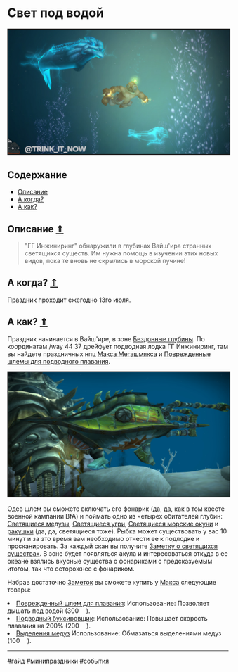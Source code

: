 # Свет под водой 

<center>
<img src=https://raw.githubusercontent.com/MagicalCow/TrinkIT-News/main/Assets/Guides/Guide-Luminous-Luminaries-01.jpg float=center border=2>
</center>  

<a name="toc"/>  

## Содержание
- [Описание](#description)
- [А когда?](#dates)
- [А как?](#howto)


<a name="description"/>  

## Описание [⇑](#toc)
> "ГГ Инжиниринг" обнаружили в глубинах Вайш'ира странных светящихся существ. Им нужна помощь в изучении этих новых видов, пока те вновь не скрылись в морской пучине!

<a name="dates"/>  

## А когда? [⇑](#toc)
Праздник проходит ежегодно 13го июля.

<a name="howto"/>  

## А как? [⇑](#toc)
Праздник начинается в Вайш'ире, в зоне [Бездонные глубины](https://ru.wowhead.com/zone=5145). По координатам /way 44 37 дрейфует подводная лодка ГГ Инжиниринг, там вы найдете праздничных нпц [Макса Мегашмякса](https://ru.wowhead.com/npc=151288/) и [Поврежденные шлемы для подводного плавания](https://ru.wowhead.com/npc=151837/).

<center>
<img src=https://raw.githubusercontent.com/MagicalCow/TrinkIT-News/main/Assets/Guides/Guide-Luminous-Luminaries-02.jpg float=center border=2>
</center>  

Одев шлем вы сможете включать его фонарик (да, да, как в том квесте военной кампании BfA) и поймать одно из четырех обитателей глубин:  <a href="https://ru.wowhead.com/npc=150782">Светящиеся медузы</a>, <a href="https://ru.wowhead.com/npc=150951">Светящиеся угри</a>, <a href="https://ru.wowhead.com/npc=151320">Светящиеся морские окуни</a> и <a href="https://ru.wowhead.com/npc=148125">ракушки</a> (да, да, светящиеся тоже). Рыбка может существовать у вас 10 минут и за это время вам необходимо отнести ее к подлодке и просканировать. За каждый скан вы получите [Заметку о светящихся существах](https://ru.wowhead.com/item=167552/). В зоне будет появляться акула и интересоваться откуда в ее океане взялись вкусные существа с фонариками с предсказуемым итогом, так что осторожнее с фонариком.

Набрав достаточно [Заметок](https://ru.wowhead.com/item=167552/) вы сможете купить у [Макса](https://ru.wowhead.com/npc=151288/) следующие товары:

<li><a href="https://ru.wowhead.com/item=167872/">Поврежденный шлем для плавания</a>: Использование: Позволяет дышать под водой (300 <a href="https://ru.wowhead.com/item=167552/"><img src="https://wow.zamimg.com/images/wow/icons/large/inv_misc_notefolded3a.jpg" align="bottom" width="13" height="13"/></a>).</li>
<li><a href="https://ru.wowhead.com/item=168010">Подводный буксировщик</a>: Использование: Повышает скорость плавания на 200% (200 <a href="https://ru.wowhead.com/item=167552/"><img src="https://wow.zamimg.com/images/wow/icons/large/inv_misc_notefolded3a.jpg" align="bottom" width="13" height="13"/></a>).</li>
<li><a href="https://ru.wowhead.com/item=168011">Выделения медуз</a> Использование: Обмазаться выделениями медуз (100 <a href="https://ru.wowhead.com/item=167552/"><img src="https://wow.zamimg.com/images/wow/icons/large/inv_misc_notefolded3a.jpg" align="bottom" width="13" height="13"/></a>).</li>

---
#гайд #минипраздники #события
